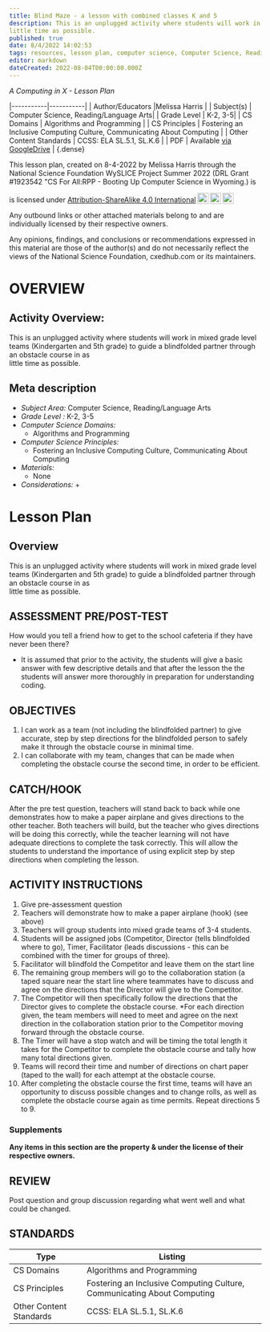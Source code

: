 ```yaml
---
title: Blind Maze - a lesson with combined classes K and 5
description: This is an unplugged activity where students will work in mixed grade level teams (Kindergarten and 5th grade) to guide a blindfolded partner through an obstacle course in as  
little time as possible.
published: true
date: 8/4/2022 14:02:53
tags: resources, lesson plan, computer science, Computer Science, Reading/Language Arts 
editor: markdown
dateCreated: 2022-08-04T00:00:00.000Z
---
```

*A Computing in X - Lesson Plan*

|-----------|-----------|
| Author/Educators |Melissa Harris |
| Subject(s) | Computer Science, Reading/Language Arts|
| Grade Level | K-2, 3-5|
| CS Domains | Algorithms and Programming |
| CS Principles | Fostering an Inclusive Computing Culture, Communicating About Computing |
| Other Content Standards | CCSS: ELA SL.5.1, SL.K.6 | 
| PDF | Available [via GoogleDrive](https://drive.google.com/open?id=1auqNu6mlJ3nN8XViupWiSCOhkj1BnoU5) |
{.dense}






This lesson plan, created on 8-4-2022 by Melissa Harris through the National Science Foundation WySLICE Project Summer 2022 (DRL Grant #1923542 "CS For All:RPP - Booting Up Computer Science in Wyoming.) is  <p xmlns:cc="http://creativecommons.org/ns#" >  is licensed under <a href="http://creativecommons.org/licenses/by-sa/4.0/?ref=chooser-v1" target="_blank" rel="license noopener noreferrer" style="display:inline-block;">Attribution-ShareAlike 4.0 International<img style="height:22px!important;margin-left:3px;vertical-align:text-bottom;" src="https://mirrors.creativecommons.org/presskit/icons/cc.svg?ref=chooser-v1"><img style="height:22px!important;margin-left:3px;vertical-align:text-bottom;" src="https://mirrors.creativecommons.org/presskit/icons/by.svg?ref=chooser-v1"><img style="height:22px!important;margin-left:3px;vertical-align:text-bottom;" src="https://mirrors.creativecommons.org/presskit/icons/sa.svg?ref=chooser-v1"></a></p>


Any outbound links or other attached materials belong to and are individually licensed by their respective owners. 


Any opinions, findings, and conclusions or recommendations expressed in this material are those of the author(s) and do not necessarily reflect the views of the National Science Foundation, cxedhub.com or its maintainers.


# OVERVIEW
## Activity Overview:  
This is an unplugged activity where students will work in mixed grade level teams (Kindergarten and 5th grade) to guide a blindfolded partner through an obstacle course in as  
little time as possible.
## Meta description
+ *Subject Area:* Computer Science, Reading/Language Arts 
+ *Grade Level :* K-2, 3-5 
+ *Computer Science Domains:*
   + Algorithms and Programming
+ *Computer Science Principles:*
   + Fostering an Inclusive Computing Culture, Communicating About Computing
+ *Materials:* 
   + None
+ *Considerations:*
   + 


# Lesson Plan
## Overview
This is an unplugged activity where students will work in mixed grade level teams (Kindergarten and 5th grade) to guide a blindfolded partner through an obstacle course in as  
little time as possible.
## ASSESSMENT PRE/POST-TEST
How would you tell a friend how to get to the school cafeteria if they have never been there?


 - It is assumed that prior to the activity, the students will give a basic answer with few descriptive details and that after the lesson the the students will answer more thoroughly in preparation for understanding coding.
## OBJECTIVES
1. I can work as a team (not including the blindfolded partner) to give accurate, step by step directions for the blindfolded person to safely make it through the obstacle course in minimal time. 
2. I can collaborate with my team, changes that can be made when completing the obstacle course the second time, in order to be efficient.


## CATCH/HOOK
After the pre test question, teachers will stand back to back while one demonstrates how to make a paper airplane and gives directions to the other teacher. Both teachers will build, but the teacher who gives directions will be doing this correctly, while the teacher learning will not have adequate directions to complete the task correctly. This will allow the students to understand the importance of using explicit step by step directions when completing the lesson.


## ACTIVITY INSTRUCTIONS
1. Give pre-assessment question
2. Teachers will demonstrate how to make a paper airplane (hook) (see above)
3. Teachers will group students into mixed grade teams of 3-4 students. 
4. Students will be assigned jobs (Competitor, Director (tells blindfolded where to go), Timer, Facilitator (leads discussions - this can be combined with the timer for groups of three).
5. Facilitator will blindfold the Competitor and leave them on the start line
6. The remaining group members will go to the collaboration station (a taped square near the start line where teammates have to discuss and agree on the directions that the Director will give to the Competitor.
7. The Competitor will then specifically follow the directions that the Director gives to complete the obstacle course. 
*For each direction given, the team members will need to meet and agree on the next direction in the collaboration station prior to the Competitor moving forward through the obstacle course.
8. The Timer will have a stop watch and will be timing the total length it takes for the Competitor to complete the obstacle course and tally how many total directions given. 
9. Teams will record their time and number of directions on chart paper (taped to the wall) for each attempt at the obstacle course. 
10. After completing the obstacle course the first time, teams will have an opportunity to discuss possible changes and to change rolls, as well as complete the obstacle course again as time permits. Repeat directions 5 to 9.


### Supplements
**Any items in this section are the property & under the license of their respective owners.**






## REVIEW
Post question and group discussion regarding what went well and what could be changed.
## STANDARDS        
| Type | Listing | 
|-----------|-----------|
| CS Domains  | Algorithms and Programming|
| CS Principles   | Fostering an Inclusive Computing Culture, Communicating About Computing|
| Other Content Standards | CCSS: ELA SL.5.1, SL.K.6  |